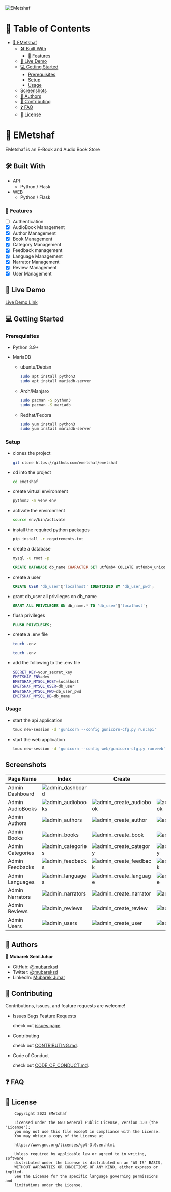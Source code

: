 ![EMetshaf](https://github.com/emetshaf/media/raw/main/images/gh-banner.png?raw=true)

# 📗 Table of Contents

- [📖 EMetshaf ](#emetshaf)
  - [🛠 Built With](#built-with)
    - [🔭 Features](#features)
  - [🚀 Live Demo](#live-demo)
  - [💻 Getting Started](#getting-started)
    - [Prerequisites](#prerequisites)
    - [Setup](#setup)
    - [Usage](#usage)
  - [Screenshots](#screenshots)
  - [👥 Authors](#authors)
  - [🤝 Contributing](#contributing)
  - [❓ FAQ](#faq)
  - [📝 License ](#license)

# 📖 EMetshaf <a name="emetshaf"></a>

EMetshaf is an E-Book and Audio Book Store

## 🛠 Built With <a name="built-with"></a>

- API
  - Python / Flask
- WEB
  - Python / Flask

### 🔭 Features <a name="features"></a>

- [ ] Authentication
- [x] AudioBook Management
- [x] Author Management
- [x] Book Management
- [x] Category Management
- [x] Feedback management
- [x] Language Management
- [x] Narrator Management
- [x] Review Management
- [x] User Management

## 🚀 Live Demo <a name="live-demo"></a>

[Live Demo Link](https://mubareksd.tech)

## 💻 Getting Started <a name="getting-started"></a>

### Prerequisites <a name="prerequisites"></a>

- Python 3.9+
- MariaDB

  - ubuntu/Debian

    ```sh
    sudo apt install python3
    sudo apt install mariadb-server
    ```

  - Arch/Manjaro

    ```sh
    sudo pacman -S python3
    sudo pacman -S mariadb
    ```

  - Redhat/Fedora

    ```sh
    sudo yum install python3
    sudo yum install mariadb-server
    ```

### Setup <a name="setup"></a>

- clones the project

  ```sh
  git clone https://github.com/emetshaf/emetshaf
  ```

- cd into the project

  ```sh
  cd emetshaf
  ```

- create virtual environment

  ```sh
  python3 -m venv env
  ```

- activate the environment

  ```sh
  source env/bin/activate
  ```

- install the required python packages

  ```sh
  pip install -r requirements.txt
  ```

- create a database

  ```sh
  mysql -u root -p
  ```

  ```sql
  CREATE DATABASE db_name CHARACTER SET utf8mb4 COLLATE utf8mb4_unicode_520_ci;
  ```

- create a user

  ```sql
  CREATE USER 'db_user'@'localhost' IDENTIFIED BY 'db_user_pwd';
  ```

- grant db_user all privileges on db_name

  ```sql
  GRANT ALL PRIVILEGES ON db_name.* TO 'db_user'@'localhost';
  ```

- flush privileges

  ```sql
  FLUSH PRIVILEGES;
  ```

- create a .env file

  ```sh
  touch .env
  ```
  ```sh
  touch .env
  ```

- add the following to the .env file

  ```sh
  SECRET_KEY=your_secret_key
  EMETSHAF_ENV=dev
  EMETSHAF_MYSQL_HOST=localhost
  EMETSHAF_MYSQL_USER=db_user
  EMETSHAF_MYSQL_PWD=db_user_pwd
  EMETSHAF_MYSQL_DB=db_name
  ```

### Usage <a name="usage"></a>

- start the api application

  ```sh
  tmux new-session -d 'gunicorn --config gunicorn-cfg.py run:api'
  ```

- start the web application

  ```sh
  tmux new-session -d 'gunicorn --config web/gunicorn-cfg.py run:web'
  ```

## Screenshots <a name="screenshots"></a>

| Page Name        | Index                                                   | Create                                                              | Edit                                                              |
| ---------------- | ------------------------------------------------------- | ------------------------------------------------------------------- | ----------------------------------------------------------------- |
| Admin Dashboard  | ![admin_dashboard](./screenshots/admin_dashboard.png)   |                                                                     |                                                                   |
| Admin AudioBooks | ![admin_audiobooks](./screenshots/admin_audiobooks.png) | ![admin_create_audiobook](./screenshots/admin_create_audiobook.png) | ![admin_edit_audiobook](././screenshots/admin_edit_audiobook.png) |
| Admin Authors    | ![admin_authors](./screenshots/admin_authors.png)       | ![admin_create_author](./screenshots/admin_create_author.png)       | ![admin_edit_author](./screenshots/admin_edit_author.png)         |
| Admin Books      | ![admin_books](./screenshots/admin_books.png)           | ![admin_create_book](./screenshots/admin_create_book.png)           | ![admin_edit_book](././screenshots/admin_edit_book.png)           |
| Admin Categories | ![admin_categories](./screenshots/admin_categories.png) | ![admin_create_category](./screenshots/admin_create_category.png)   | ![admin_edit_category](./screenshots/admin_edit_category.png)     |
| Admin Feedbacks  | ![admin_feedbacks](./screenshots/admin_feedbacks.png)   | ![admin_create_feedback](./screenshots/admin_create_feedback.png)   | ![admin_edit_feedback](./screenshots/admin_edit_feedback.png)     |
| Admin Languages  | ![admin_languages](./screenshots/admin_languages.png)   | ![admin_create_language](./screenshots/admin_create_language.png)   | ![admin_edit_language](./screenshots/admin_edit_language.png)     |
| Admin Narrators  | ![admin_narrators](./screenshots/admin_narrators.png)   | ![admin_create_narrator](./screenshots/admin_create_narrator.png)   | ![admin_edit_narrator](./screenshots/admin_edit_narrator.png)     |
| Admin Reviews    | ![admin_reviews](./screenshots/admin_reviews.png)       | ![admin_create_review](./screenshots/admin_create_review.png)       | ![admin_edit_review](./screenshots/admin_edit_review.png)         |
| Admin Users      | ![admin_users](./screenshots/admin_users.png)           | ![admin_create_user](./screenshots/admin_create_user.png)           | ![admin_edit_user](./screenshots/admin_edit_user.png)             |

## 👥 Authors <a name="authors"></a>

👤 **Mubarek Seid Juhar**

- GitHub: [@mubareksd](https://github.com/mubareksd)
- Twitter: [@mubareksd](https://twitter.com/mubareksd)
- LinkedIn: [Mubarek Juhar](https://linkedin.com/in/mubareksd)

## 🤝 Contributing <a name="contributing"></a>

Contributions, issues, and feature requests are welcome!

- Issues Bugs Feature Requests

  check out [issues page](../../issues/).

- Contributing

  check out [CONTRIBUTING.md](./CONTRIBUTING.md).

- Code of Conduct

  check out [CODE_OF_CONDUCT.md](./CODE_OF_CONDUCT.md).

## ❓ FAQ <a name="faq"></a>

## 📝 License <a name="license"></a>

```text
    Copyright 2023 EMetshaf

    Licensed under the GNU General Public License, Version 3.0 (the "License");
    you may not use this file except in compliance with the License.
    You may obtain a copy of the License at

    https://www.gnu.org/licenses/gpl-3.0.en.html

    Unless required by applicable law or agreed to in writing, software
    distributed under the License is distributed on an "AS IS" BASIS,
    WITHOUT WARRANTIES OR CONDITIONS OF ANY KIND, either express or implied.
    See the License for the specific language governing permissions and
    limitations under the License.
```
